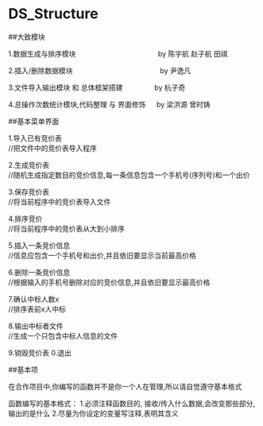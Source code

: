 # DS_Structure

##大致模块

1.数据生成与排序模块　　　　　　　　 　　 　
by 陈宇航 赵子航 田祺

2.插入/删除数据模块　　　　　　　　　　　 　
by 尹逸凡

3.文件导入输出模块 和 总体框架搭建　　  　　
by 杭子奇

4.总操作次数统计模块,代码整理 与 界面修饰 　
by 梁洪源 曾时铸

##基本菜单界面

1.导入已有竞价表             
//把文件中的竞价表导入程序

2.生成竞价表                
//随机生成指定数目的竞价信息,每一条信息包含一个手机号(序列号)和一个出价

3.保存竞价表                
//将当前程序中的竞价表导入文件

4.排序竞价                  
//将当前程序中的竞价表从大到小排序

5.插入一条竞价信息           
//信息应包含一个手机号和出价,并且依旧要显示当前最高价格

6.删除一条竞价信息           
//根据输入的手机号删除对应的竞价信息,并且依旧要显示最高价格

7.确认中标人数x              
//排序表前x人中标

8.输出中标者文件             
//生成一个只包含中标人信息的文件

9.销毁竞价表
0.退出

##基本项

在合作项目中,你编写的函数并不是你一个人在管理,所以请自觉遵守基本格式

函数编写的基本格式：
1.必须注释函数目的, 接收/传入什么数据,会改变那些部分,输出的是什么
2.尽量为你设定的变量写注释,表明其含义